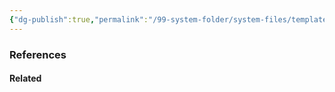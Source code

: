 ```yaml
---
{"dg-publish":true,"permalink":"/99-system-folder/system-files/templates/fleeting-notes/","tags":["type/atomic-note"],"noteIcon":"","updated":"2023-12-22T16:57:34.795+01:00"}
---
```



### References
#### Related
